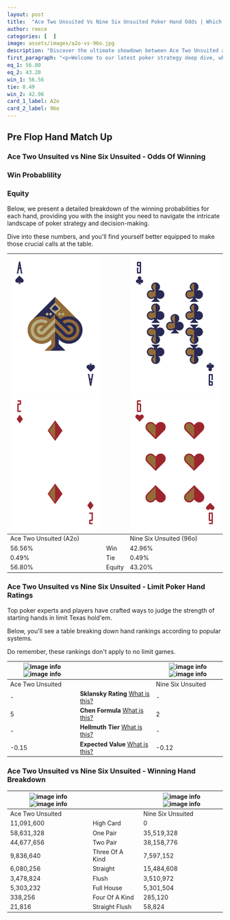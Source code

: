 ```yaml
---
layout: post
title:  "Ace Two Unsuited Vs Nine Six Unsuited Poker Hand Odds | Which Is The Better Hand In Poker? A Complete Guide"
author: reece
categories: [  ]
image: assets/images/a2o-vs-96o.jpg
description: "Discover the ultimate showdown between Ace Two Unsuited and Nine Six Unsuited in poker! Uncover the odds, strategies, and scenarios where one hand triumphs over the other. Get ready to up your poker game with this thrilling analysis."
first_paragraph: "<p>Welcome to our latest poker strategy deep dive, where we're pitting two distinct hands against each other in a high-stakes showdown: Ace Two Unsuited vs Nine Six Unsuited.</p><p>In the dynamic world of poker, every decision counts, and knowing which hand holds the upper hand is key to your success at the table.</p><p>In this article, we'll dissect these two hands, explore the scenarios where one dominates the other, and equip you with the knowledge to make strategic choices that can tip the odds in your favor.</p><p>Get ready to unravel the intriguing dynamics of these poker hands and elevate your game to new heights.</p>"
eq_1: 56.80
eq_2: 43.20
win_1: 56.56
tie: 0.49
win_2: 42.96
card_1_label: A2o
card_2_label: 96o
---
```




[comment]: # (sp0)

## Pre Flop Hand Match Up

<div class="table hand-ratings" markdown="1"> 



### Ace Two Unsuited vs Nine Six Unsuited - Odds Of Winning


  
<div class="row graphs"> 
<div class="col-lg-6">
    <h3>Win Probablility</h3>
    <canvas id="WinChart"></canvas>
</div>
<div class="col-lg-6">
    <h3>Equity</h3>
    <canvas id="EquityChart"></canvas>
</div>
</div>

  Below, we present a detailed breakdown of the winning probabilities for each hand, providing you with the insight you need to navigate the intricate landscape of poker strategy and decision-making. 

Dive into these numbers, and you'll find yourself better equipped to make those crucial calls at the table.


    
| ![image info](assets/images/hand1/a.png) ![image info](assets/images/hand1/2o.png) |  | ![image info](assets/images/hand2/9.png) ![image info](assets/images/hand2/6o.png) |
| -------- | -------- | -------- |
| Ace Two Unsuited (A2o) |  | Nine Six Unsuited (96o) |
| 56.56% | Win | 42.96% |
| 0.49% | Tie | 0.49% |
| 56.80% | Equity | 43.20% |




[comment]: # (sp1)



### Ace Two Unsuited vs Nine Six Unsuited - Limit Poker Hand Ratings

Top poker experts and players have crafted ways to judge the strength of starting hands in limit Texas hold'em. 

Below, you'll see a table breaking down hand rankings according to popular systems. 

Do remember, these rankings don't apply to no limit games.


    
| ![image info](https://www.riverpairs.com/assets/images/hand1/a.png) ![image info](https://www.riverpairs.com/assets/images/hand1/2o.png) |  | ![image info](https://www.riverpairs.com/assets/images/hand2/9.png) ![image info](https://www.riverpairs.com/assets/images/hand2/6o.png) |
| -------- | -------- | -------- |
| Ace Two Unsuited |  | Nine Six Unsuited |
| - | **Sklansky Rating** [What is this?](/sklansky-rating-explained) | - |
| 5 | **Chen Formula** [What is this?](/chen-formula-explained) | 2 |
| - | **Hellmuth Tier** [What is this?](/Hellmuth-tier-explained) | - |
| -0.15 | **Expected Value** [What is this?](/expected-value-explained) | -0.12 |




[comment]: # (sp2)



### Ace Two Unsuited vs Nine Six Unsuited - Winning Hand Breakdown


    
| ![image info](https://www.riverpairs.com/assets/images/hand1/a.png) ![image info](https://www.riverpairs.com/assets/images/hand1/2o.png) |  | ![image info](https://www.riverpairs.com/assets/images/hand2/9.png) ![image info](https://www.riverpairs.com/assets/images/hand2/6o.png) |
| -------- | -------- | -------- |
| Ace Two Unsuited |  | Nine Six Unsuited |
| 11,091,600 | High Card | 0 |
| 58,631,328 | One Pair | 35,519,328 |
| 44,677,656 | Two Pair | 38,158,776 |
| 9,836,640 | Three Of A Kind | 7,597,152 |
| 6,080,256 | Straight | 15,484,608 |
| 3,478,824 | Flush | 3,510,972 |
| 5,303,232 | Full House | 5,301,504 |
| 338,256 | Four Of A Kind | 285,120 |
| 21,816 | Straight Flush | 58,824 |




[comment]: # (sp3)



</div>

[comment]: # (sp4)



[comment]: # (sp5)

